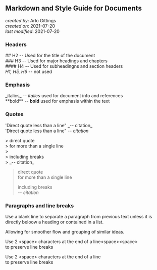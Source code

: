 ## Markdown and Style Guide for Documents
_created by_: Arlo Gittings  
_created on_: 2021-07-20  
_last modified_: 2021-07-20  
### Headers
\#\#   H2 -- Used for the title of the document  
\#\#\#  H3 -- Used for major headings and chapters  
\#\#\#\# H4 -- Used for subheadingns and section headers  
_H1, H5, H6_ -- not used  
### Emphasis
\_italics\_ -- _italics_ used for document info and references  
\*\*bold\*\* -- **bold** used for emphasis within the text  
### Quotes
'Direct quote less than a line" \_-- citation\_  
'Direct quote less than a line" _-- citation_  

\> direct quote  
\> for more than a single  line  
\>  
\> including breaks  
\> \_-- citation\_

> direct quote  
> for more than a single line  
>  
> including breaks  
> _-- citation_  

### Paragraphs and line breaks
Use a blank line to separate a paragraph from previous text unless it is
directly beloow a heading or contained in a list. 

Allowing for smoother flow and grouping of similar ideas.

Use 2 \<space\> characters at the end of a line\<space\>\<space\>  
to preserve line breaks

Use 2 \<space\> characters at the end of a line   
to preserve line breaks
